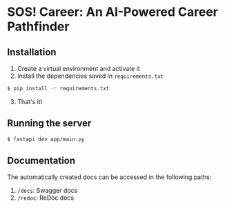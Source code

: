 # SOS! Career: An AI-Powered Career Pathfinder

## Installation

1. Create a virtual environment and activate it
2. Install the dependencies saved in `requirements.txt`

```bash
$ pip install -r requirements.txt
```

3. That's it!

## Running the server

```bash
$ fastapi dev app/main.py
```

## Documentation

The automatically created docs can be accessed in the following paths:

1. `/docs`: Swagger docs
2. `/redoc`: ReDoc docs
